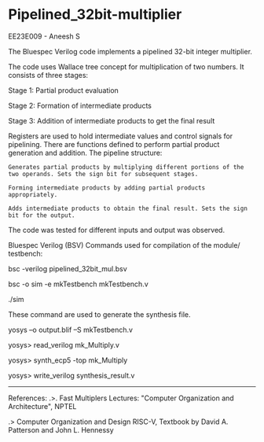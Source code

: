 # Pipelined_32bit-multiplier
EE23E009 - Aneesh S 

The Bluespec Verilog code implements a pipelined 32-bit integer multiplier.

The code uses Wallace tree concept for multiplication of two numbers. It consists of three stages:

Stage 1: Partial product evaluation

Stage 2: Formation of intermediate products

Stage 3: Addition of intermediate products to get the final result

Registers are used to hold intermediate values and control signals for pipelining. There are functions defined to perform partial product generation and addition. The pipeline structure:

    Generates partial products by multiplying different portions of the two operands. Sets the sign bit for subsequent stages.

    Forming intermediate products by adding partial products appropriately.

    Adds intermediate products to obtain the final result. Sets the sign bit for the output.

The code was tested for different inputs and output was observed.

Bluespec Verilog (BSV) Commands used for compilation of the module/ testbench:

bsc -verilog pipelined_32bit_mul.bsv

bsc -o sim -e mkTestbench mkTestbench.v

./sim

These command are used to generate the synthesis file.

yosys –o output.blif –S mkTestbench.v

yosys> read_verilog mk_Multiply.v

yosys> synth_ecp5 -top mk_Multiply

yosys> write_verilog synthesis_result.v

-------------------------------

References:
.>. Fast Multiplers Lectures: "Computer Organization and Architecture", NPTEL

.> Computer Organization and Design RISC-V, Textbook by David A. Patterson and John L. Hennessy
